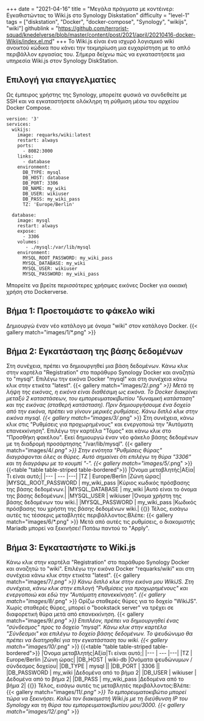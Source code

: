 +++
date = "2021-04-16"
title = "Μεγάλα πράγματα με κοντέινερ: Εγκαθιστώντας το Wiki.js στο Synology Diskstation"
difficulty = "level-1"
tags = ["diskstation", "Docker", "docker-compose", "Synology", "wikijs", "wiki"]
githublink = "https://github.com/terrorist-squad/knedelverse/blob/master/content/post/2021/april/20210416-docker-Wikijs/index.el.md"
+++
Το Wiki.js είναι ένα ισχυρό λογισμικό wiki ανοικτού κώδικα που κάνει την τεκμηρίωση μια ευχαρίστηση με το απλό περιβάλλον εργασίας του. Σήμερα δείχνω πώς να εγκαταστήσετε μια υπηρεσία Wiki.js στον Synology DiskStation.
## Επιλογή για επαγγελματίες
Ως έμπειρος χρήστης της Synology, μπορείτε φυσικά να συνδεθείτε με SSH και να εγκαταστήσετε ολόκληρη τη ρύθμιση μέσω του αρχείου Docker Compose.
```
version: '3'
services:
  wikijs:
    image: requarks/wiki:latest
    restart: always
    ports:
      - 8082:3000
    links:
      - database
    environment:
      DB_TYPE: mysql
      DB_HOST: database
      DB_PORT: 3306
      DB_NAME: my_wiki
      DB_USER: wikiuser
      DB_PASS: my_wiki_pass
      TZ: 'Europe/Berlin'

  database:
    image: mysql
    restart: always
    expose:
      - 3306
    volumes:
       - ./mysql:/var/lib/mysql
    environment:
      MYSQL_ROOT_PASSWORD: my_wiki_pass
      MYSQL_DATABASE: my_wiki
      MYSQL_USER: wikiuser
      MYSQL_PASSWORD: my_wiki_pass

```
Μπορείτε να βρείτε περισσότερες χρήσιμες εικόνες Docker για οικιακή χρήση στο Dockerverse.
## Βήμα 1: Προετοιμάστε το φάκελο wiki
Δημιουργώ έναν νέο κατάλογο με όνομα "wiki" στον κατάλογο Docker.
{{< gallery match="images/1/*.png" >}}

## Βήμα 2: Εγκατάσταση της βάσης δεδομένων
Στη συνέχεια, πρέπει να δημιουργηθεί μια βάση δεδομένων. Κάνω κλικ στην καρτέλα "Registration" στο παράθυρο Synology Docker και αναζητώ το "mysql". Επιλέγω την εικόνα Docker "mysql" και στη συνέχεια κάνω κλικ στην ετικέτα "latest".
{{< gallery match="images/2/*.png" >}}
Μετά τη λήψη της εικόνας, η εικόνα είναι διαθέσιμη ως εικόνα. Το Docker διακρίνει μεταξύ 2 καταστάσεων, του εμπορευματοκιβωτίου "δυναμική κατάσταση" και της εικόνας (σταθερή κατάσταση). Πριν δημιουργήσουμε ένα δοχείο από την εικόνα, πρέπει να γίνουν μερικές ρυθμίσεις. Κάνω διπλό κλικ στην εικόνα mysql.
{{< gallery match="images/3/*.png" >}}
Στη συνέχεια, κάνω κλικ στις "Ρυθμίσεις για προχωρημένους" και ενεργοποιώ την "Αυτόματη επανεκκίνηση". Επιλέγω την καρτέλα "Τόμος" και κάνω κλικ στο "Προσθήκη φακέλου". Εκεί δημιουργώ έναν νέο φάκελο βάσης δεδομένων με τη διαδρομή προσάρτησης "/var/lib/mysql".
{{< gallery match="images/4/*.png" >}}
Στην ενότητα "Ρυθμίσεις θύρας" διαγράφονται όλες οι θύρες. Αυτό σημαίνει ότι επιλέγω τη θύρα "3306" και τη διαγράφω με το κουμπί "-".
{{< gallery match="images/5/*.png" >}}
{{<table "table table-striped table-bordered">}}
|Όνομα μεταβλητής|Αξία|Τι είναι αυτό;|
|--- | --- |---|
|TZ	| Europe/Berlin |Ζώνη ώρας|
|MYSQL_ROOT_PASSWORD	| my_wiki_pass |Κύριος κωδικός πρόσβασης της βάσης δεδομένων.|
|MYSQL_DATABASE |	my_wiki |Αυτό είναι το όνομα της βάσης δεδομένων.|
|MYSQL_USER	| wikiuser |Όνομα χρήστη της βάσης δεδομένων του wiki.|
|MYSQL_PASSWORD |	my_wiki_pass	|Κωδικός πρόσβασης του χρήστη της βάσης δεδομένων wiki.|
{{</table>}}
Τέλος, εισάγω αυτές τις τέσσερις μεταβλητές περιβάλλοντος:Βλέπε:
{{< gallery match="images/6/*.png" >}}
Μετά από αυτές τις ρυθμίσεις, ο διακομιστής Mariadb μπορεί να ξεκινήσει! Πατάω παντού το "Apply".
## Βήμα 3: Εγκαταστήστε το Wiki.js
Κάνω κλικ στην καρτέλα "Registration" στο παράθυρο Synology Docker και αναζητώ το "wiki". Επιλέγω την εικόνα Docker "requarks/wiki" και στη συνέχεια κάνω κλικ στην ετικέτα "latest".
{{< gallery match="images/7/*.png" >}}
Κάνω διπλό κλικ στην εικόνα μου WikiJS. Στη συνέχεια, κάνω κλικ στην επιλογή "Ρυθμίσεις για προχωρημένους" και ενεργοποιώ και εδώ την "Αυτόματη επανεκκίνηση".
{{< gallery match="images/8/*.png" >}}
Ορίζω σταθερές θύρες για το δοχείο "WikiJS". Χωρίς σταθερές θύρες, μπορεί ο "bookstack server" να τρέχει σε διαφορετική θύρα μετά από επανεκκίνηση.
{{< gallery match="images/9/*.png" >}}
Επιπλέον, πρέπει να δημιουργηθεί ένας "σύνδεσμος" προς το δοχείο "mysql". Κάνω κλικ στην καρτέλα "Σύνδεσμοι" και επιλέγω το δοχείο βάσης δεδομένων. Το ψευδώνυμο θα πρέπει να διατηρηθεί για την εγκατάσταση του wiki.
{{< gallery match="images/10/*.png" >}}
{{<table "table table-striped table-bordered">}}
|Όνομα μεταβλητής|Αξία|Τι είναι αυτό;|
|--- | --- |---|
|TZ	| Europe/Berlin	|Ζώνη ώρας|
|DB_HOST	| wiki-db	|Ονόματα ψευδώνυμων / σύνδεσμος δοχείου|
|DB_TYPE	| mysql	||
|DB_PORT	| 3306	 ||
|DB_PASSWORD	| my_wiki	|Δεδομένα από το βήμα 2|
|DB_USER	| wikiuser |Δεδομένα από το βήμα 2|
|DB_PASS	| my_wiki_pass	|Δεδομένα από το βήμα 2|
{{</table>}}
Τέλος, εισάγω αυτές τις μεταβλητές περιβάλλοντος:Βλέπε:
{{< gallery match="images/11/*.png" >}}
Το εμπορευματοκιβώτιο μπορεί τώρα να ξεκινήσει. Καλώ τον διακομιστή Wiki.js με τη διεύθυνση IP του Synology και τη θύρα του εμπορευματοκιβωτίου μου/3000.
{{< gallery match="images/12/*.png" >}}